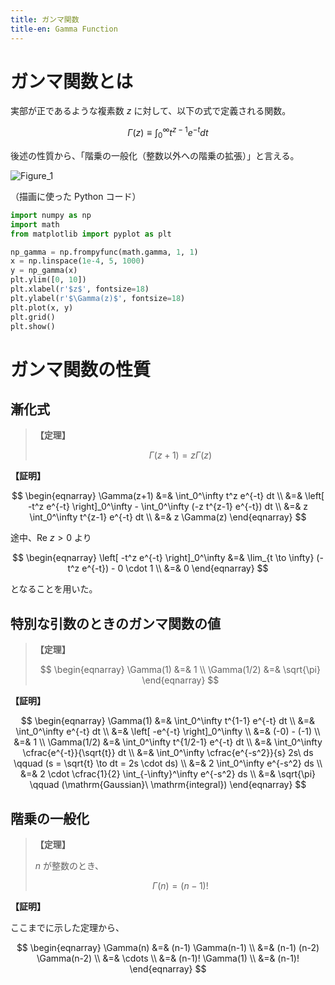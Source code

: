 ```yaml
---
title: ガンマ関数
title-en: Gamma Function
---
```


# ガンマ関数とは

実部が正であるような複素数 $z$ に対して、以下の式で定義される関数。

$$
\Gamma(z) \equiv \int_0^\infty t^{z-1} e^{-t} dt
$$

後述の性質から、「階乗の一般化（整数以外への階乗の拡張）」と言える。

![Figure_1](https://user-images.githubusercontent.com/13412823/216817551-0d233bd5-24a7-4ee8-abd8-e08de74f1d63.png)


（描画に使った Python コード）

```python
import numpy as np
import math
from matplotlib import pyplot as plt

np_gamma = np.frompyfunc(math.gamma, 1, 1)
x = np.linspace(1e-4, 5, 1000)
y = np_gamma(x)
plt.ylim([0, 10])
plt.xlabel(r'$z$', fontsize=18)
plt.ylabel(r'$\Gamma(z)$', fontsize=18)
plt.plot(x, y)
plt.grid()
plt.show()
```

# ガンマ関数の性質

## 漸化式

> **【定理】**
> 
> $$
\Gamma(z+1) = z \Gamma(z)
$$

**【証明】**

$$
\begin{eqnarray}
	\Gamma(z+1)
	&=&
	\int_0^\infty t^z e^{-t} dt
	\\ &=&
	\left[ -t^z e^{-t} \right]_0^\infty -
	\int_0^\infty (-z t^{z-1} e^{-t}) dt
	\\ &=&
	z \int_0^\infty t^{z-1} e^{-t} dt
	\\ &=&
	z \Gamma(z)
\end{eqnarray}
$$

途中、$\mathrm{Re}\ z \gt 0$ より

$$
\begin{eqnarray}
	\left[ -t^z e^{-t} \right]_0^\infty
	&=&
	\lim_{t \to \infty} (-t^z e^{-t}) - 0 \cdot 1
	\\ &=&
	0
\end{eqnarray}
$$

となることを用いた。

## 特別な引数のときのガンマ関数の値

> **【定理】**
> 
> $$
\begin{eqnarray}
	\Gamma(1) &=& 1 \\
	\Gamma(1/2) &=& \sqrt{\pi}
\end{eqnarray}
$$

**【証明】**

$$
\begin{eqnarray}
	\Gamma(1)
	&=&
	\int_0^\infty t^{1-1} e^{-t} dt
	\\ &=&
	\int_0^\infty e^{-t} dt
	\\ &=&
	\left[ -e^{-t} \right]_0^\infty
	\\ &=&
	(-0) - (-1)
	\\ &=&
	1
	\\
	\Gamma(1/2)
	&=&
	\int_0^\infty t^{1/2-1} e^{-t} dt
	\\ &=&
	\int_0^\infty \cfrac{e^{-t}}{\sqrt{t}} dt
	\\ &=&
	\int_0^\infty \cfrac{e^{-s^2}}{s} 2s\ ds
	\qquad (s = \sqrt{t} \to dt = 2s \cdot ds)
	\\ &=&
	2 \int_0^\infty e^{-s^2} ds
	\\ &=&
	2 \cdot \cfrac{1}{2} \int_{-\infty}^\infty e^{-s^2} ds
	\\ &=&
	\sqrt{\pi} \qquad (\mathrm{Gaussian}\ \mathrm{integral})
\end{eqnarray}
$$

## 階乗の一般化

> **【定理】**
>
> $n$ が整数のとき、
> 
> $$
\Gamma(n) = (n-1)!
$$

**【証明】**

ここまでに示した定理から、

$$
\begin{eqnarray}
	\Gamma(n) &=& (n-1) \Gamma(n-1)
	\\ &=&
	(n-1) (n-2) \Gamma(n-2)
	\\ &=&
	\cdots
	\\ &=&
	(n-1)! \Gamma(1)
	\\ &=&
	(n-1)!
\end{eqnarray}
$$
